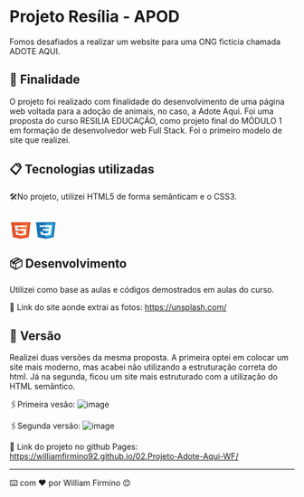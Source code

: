 # Projeto Resília - APOD

Fomos desafiados a realizar um website para uma ONG fictícia chamada ADOTE AQUI.

## 🚀 Finalidade

O projeto foi realizado com finalidade do desenvolvimento de uma página web voltada para a adoção de animais, no caso, a Adote Aqui. Foi uma proposta do curso RESILIA EDUCAÇÃO, como projeto final do MÓDULO 1 em formação de desenvolvedor web Full Stack. Foi o primeiro modelo de site que realizei.


## 📋 Tecnologias utilizadas

🛠️No projeto, utilizei HTML5 de forma semânticam e o CSS3.
<div style="display: inline_block"><br>
<img align="center" alt="Will-HTML" height="30" width="40" src="https://raw.githubusercontent.com/devicons/devicon/master/icons/html5/html5-original.svg">
<img align="center" alt="Will-CSS" height="30" width="40" src="https://raw.githubusercontent.com/devicons/devicon/master/icons/css3/css3-original.svg">
</div>


## 📦 Desenvolvimento

Utilizei como base as aulas e códigos demostrados em aulas do curso. 

📌 Link do site aonde extrai as fotos: https://unsplash.com/


## 📄 Versão

Realizei duas versões da mesma proposta. A primeira optei em colocar um site mais moderno, mas acabei não utilizando a estruturação correta do html.
Já na segunda, ficou um site mais estruturado com a utilização do HTML semântico.

🖇️Primeira vesão:
![image](https://user-images.githubusercontent.com/89873481/168181328-32c0e62b-ac59-4d73-b0f1-00037b07c19b.png)


🖇️Segunda versão:
![image](https://user-images.githubusercontent.com/89873481/168181194-1b2f6852-ea63-46b7-8430-facc92c80800.png)


📌 Link do projeto no github Pages: https://williamfirmino92.github.io/02.Projeto-Adote-Aqui-WF/
 


---
⌨️ com ❤️ por William Firmino 😊


